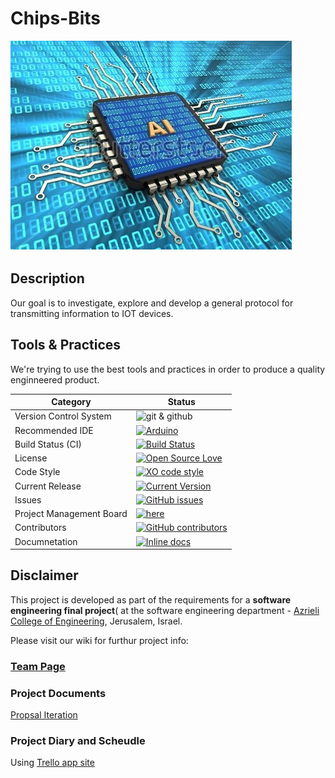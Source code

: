 # Chips-Bits

![project logo (this one for is taken from basecamp - a project management service)](https://github.com/arik-le/Chips-Bits/blob/master/Images/stock-photo--d-illustration-of-computer-chip-over-digital-background-with-ai-sign-and-binary-code-inside-539112574.jpg)


## Description
Our goal is to investigate, explore and develop a general protocol for transmitting information to IOT devices.



## Tools & Practices
We're trying to use the best tools and practices in order to produce a quality enginneered product.


|Category|Status|
|---|---|
| Version Control System| ![git & github](https://img.shields.io/badge/Github-open-blue.svg)|
| Recommended IDE | [![Arduino](https://img.shields.io/badge/Arduino-IDE-lightgrey.svg)](https://www.arduino.cc/en/Guide/Windows) |
| Build Status (CI) |  [![Build Status](https://travis-ci.org/jce-il/project-template.svg?branch=master)](https://travis-ci.org/jce-il/project-template) |
| License | [![Open Source Love](https://badges.frapsoft.com/os/mit/mit.svg?v=102)](https://github.com/arik-le/Chips-Bits/blob/master/LICENSE) |
| Code Style | [![XO code style](https://img.shields.io/badge/code_style-XO-5ed9c7.svg)](https://github.com/jce-il/project-template) |
| Current Release | [![Current Version](https://github.com/arik-le/Chips-Bits/releases.svg)](https://github.com/arik-le/Chips-Bits/releases) |
| Issues | [![GitHub issues](https://img.shields.io/github/issues/arik-le/Chips-Bits.svg?style=flat)](https://github.com/arik-le/Chips-Bits/issues) |
| Project Management Board| [![here](https://img.shields.io/badge/Project%20-Board-green.svg)](https://github.com/arik-le/Chips-Bits/projects/1) |
| Contributors | [![GitHub contributors](https://img.shields.io/github/contributors/jce-il/project-template.svg)](https://github.com/arik-le/Chips-Bits/graphs/contributors)|
| Documnetation | [![Inline docs](http://inch-ci.org/github/jce-il/project-template.svg?branch=master)](https://github.com/arik-le/Chips-Bits/wiki) |


## Disclaimer
This project is developed as part of the requirements for a **software engineering final project**( at the software engineering department - [Azrieli College of Engineering](http://www.jce.ac.il/), Jerusalem, Israel.

Please visit our wiki for furthur project info: 

### [Team Page](https://github.com/arik-le/Chips-Bits/wiki/Team-Page)

### Project Documents
[Propsal Iteration](https://github.com/arik-le/Chips-Bits/wiki/Proposal-report)

### Project Diary and Scheudle
Using [Trello app site](https://trello.com/b/3eGIbgko/project-schedule)

